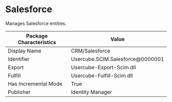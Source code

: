 # Salesforce

Manages Salesforce entities.

| Package Characteristics | Value                            |
| ----------------------- | -------------------------------- |
| Display Name            | CRM/Salesforce                   |
| Identifier              | Usercube.SCIM.Salesforce@0000001 |
| Export                  | Usercube-Export-Scim.dll         |
| Fulfill                 | Usercube-Fulfill-Scim.dll        |
| Has Incremental Mode    | True                             |
| Publisher               | Identity Manager                 |
